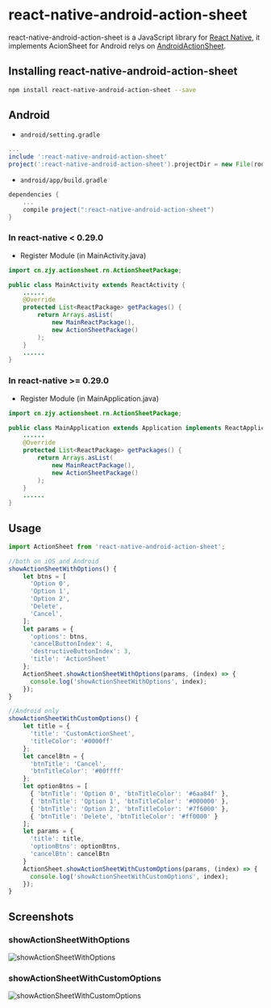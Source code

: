 # react-native-android-action-sheet
react-native-android-action-sheet is a JavaScript library for [React Native](https://facebook.github.io/react-native/),
it implements AcionSheet for Android relys on [AndroidActionSheet](https://github.com/zongjingyao/AndroidActionSheet).

## Installing react-native-android-action-sheet
```bash
npm install react-native-android-action-sheet --save
```

## Android
* `android/setting.gradle`

```gradle
...
include ':react-native-android-action-sheet'
project(':react-native-android-action-sheet').projectDir = new File(rootProject.projectDir, '../node_modules/react-native-android-action-sheet/android')
```

* `android/app/build.gradle`

```gradle
dependencies {
    ...
    compile project(":react-native-android-action-sheet")
}
```

### In react-native < 0.29.0
* Register Module (in MainActivity.java)

```java
import cn.zjy.actionsheet.rn.ActionSheetPackage; 

public class MainActivity extends ReactActivity {
    ......
    @Override
    protected List<ReactPackage> getPackages() {
        return Arrays.asList(
            new MainReactPackage(),
            new ActionSheetPackage()
        );
    }
    ......
}
```

### In react-native >= 0.29.0
* Register Module (in MainApplication.java)

```java
import cn.zjy.actionsheet.rn.ActionSheetPackage; 

public class MainApplication extends Application implements ReactApplication {
    ......
    @Override
    protected List<ReactPackage> getPackages() {
        return Arrays.asList(
            new MainReactPackage(),
            new ActionSheetPackage()
        );
    }
    ......
}
```

## Usage

```js
import ActionSheet from 'react-native-android-action-sheet';

//both on iOS and Android
showActionSheetWithOptions() {
    let btns = [
      'Option 0',
      'Option 1',
      'Option 2',
      'Delete',
      'Cancel',
    ];
    let params = {
      'options': btns,
      'cancelButtonIndex': 4,
      'destructiveButtonIndex': 3,
      'title': 'ActionSheet'
    };
    ActionSheet.showActionSheetWithOptions(params, (index) => {
      console.log('showActionSheetWithOptions', index);
    });
}

//Android only
showActionSheetWithCustomOptions() {
    let title = {
      'title': 'CustomActionSheet',
      'titleColor': '#0000ff'
    };
    let cancelBtn = {
      'btnTitle': 'Cancel',
      'btnTitleColor': '#00ffff'
    };
    let optionBtns = [
      { 'btnTitle': 'Option 0', 'btnTitleColor': '#6aa84f' },
      { 'btnTitle': 'Option 1', 'btnTitleColor': '#000000' },
      { 'btnTitle': 'Option 2', 'btnTitleColor': '#7f6000' },
      { 'btnTitle': 'Delete', 'btnTitleColor': '#ff0000' }
    ];
    let params = {
      'title': title,
      'optionBtns': optionBtns,
      'cancelBtn': cancelBtn
    }
    ActionSheet.showActionSheetWithCustomOptions(params, (index) => {
      console.log('showActionSheetWithCustomOptions', index);
    });
}

```

## Screenshots
### showActionSheetWithOptions
![showActionSheetWithOptions](https://raw.githubusercontent.com/zongjingyao/react-native-android-action-sheet/master/screenshot/showActionSheetWithOptions.png)

### showActionSheetWithCustomOptions
![showActionSheetWithCustomOptions](https://raw.githubusercontent.com/zongjingyao/react-native-android-action-sheet/master/screenshot/showActionSheetWithCustomOptions.png)